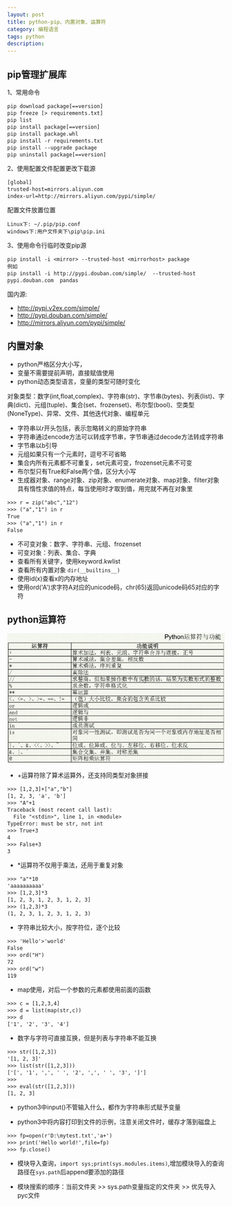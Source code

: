 ```yaml
---
layout: post
title: python-pip、内置对象、运算符
category: 编程语言
tags: python
description: 
---
```


## pip管理扩展库
1、常用命令

```
pip download package[==version]
pip freeze [> requirements.txt]
pip list
pip install package[==version]
pip install package.whl 
pip install -r requirements.txt
pip install --upgrade package
pip uninstall package[==version]
```
2、使用配置文件配置更改下载源

```
[global]
trusted-host=mirrors.aliyun.com
index-url=http://mirrors.aliyun.com/pypi/simple/
```
配置文件放置位置

```
Linux下: ~/.pip/pip.conf
windows下:用户文件夹下\pip\pip.ini
```

3、使用命令行临时改变pip源

```
pip install -i <mirror> --trusted-host <mirrorhost> package
例如
pip install -i http://pypi.douban.com/simple/  --trusted-host pypi.douban.com  pandas
```
国内源:

* http://pypi.v2ex.com/simple/
* http://pypi.douban.com/simple/
* http://mirrors.aliyun.com/pypi/simple/

## 内置对象

* python严格区分大小写，
* 变量不需要提前声明，直接赋值使用
* python动态类型语言，变量的类型可随时变化

对象类型：数字(int,float,complex)、字符串(str)、字节串(bytes)、列表(list)、字典(dict)、元组(tuple)、集合(set、frozenset)、布尔型(bool)、空类型(NoneType)、异常、文件、其他迭代对象、编程单元

* 字符串以r开头包括，表示忽略转义的原始字符串
* 字符串通过encode方法可以转成字节串，字节串通过decode方法转成字符串
* 字节串以b引导
* 元组如果只有一个元素时，逗号不可省略
* 集合内所有元素都不可重复，set元素可变，frozenset元素不可变
* 布尔型只有True和False两个值，区分大小写
* 生成器对象、range对象、zip对象、enumerate对象、map对象、filter对象具有惰性求值的特点，每当使用时才取到值，用完就不再在对象里

```
>>> r = zip("abc","12")
>>> ("a","1") in r
True
>>> ("a","1") in r
False
```
* 不可变对象：数字、字符串、元组、frozenset
* 可变对象：列表、集合、字典
* 查看所有关键字，使用keyword.kwlist
* 查看所有内置对象 `dir(__builtins__)`
* 使用id(x)查看x的内存地址
* 使用ord('A')求字符A对应的unicode码，chr(65)返回unicode码65对应的字符

## python运算符

![python](/assets/img/2018-04-06-python.jpg)

* +运算符除了算术运算外，还支持同类型对象拼接

```
>>> [1,2,3]+["a","b"]
[1, 2, 3, 'a', 'b']
>>> "A"+1
Traceback (most recent call last):
  File "<stdin>", line 1, in <module>
TypeError: must be str, not int
>>> True+3
4
>>> False+3
3
```

* *运算符不仅用于乘法，还用于重复对象

```
>>> "a"*10
'aaaaaaaaaa'
>>> [1,2,3]*3
[1, 2, 3, 1, 2, 3, 1, 2, 3]
>>> (1,2,3)*3
(1, 2, 3, 1, 2, 3, 1, 2, 3)
```

* 字符串比较大小，按字符位，逐个比较

```
>>> 'Hello'>'world'
False
>>> ord("H")
72
>>> ord("w")
119
```

* map使用，对后一个参数的元素都使用前面的函数

```
>>> c = [1,2,3,4]
>>> d = list(map(str,c))
>>> d
['1', '2', '3', '4']
```

* 数字与字符可直接互换，但是列表与字符串不能互换

```
>>> str([1,2,3])
'[1, 2, 3]'
>>> list(str([1,2,3]))
['[', '1', ',', ' ', '2', ',', ' ', '3', ']']
>>>
>>> eval(str([1,2,3]))
[1, 2, 3]
```

* python3中input()不管输入什么，都作为字符串形式赋予变量

* python3中将内容打印到文件的示例，注意关闭文件时，缓存才落到磁盘上

```
>>> fp=open(r'D:\mytest.txt','a+')
>>> print('Hello world!',file=fp)
>>> fp.close()
```

* 模块导入查询，`import sys;print(sys.modules.items)`,增加模块导入的查询路径在`sys.path`后append要添加的路径

* 模块搜索的顺序：当前文件夹 >> sys.path变量指定的文件夹 >> 优先导入pyc文件
